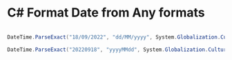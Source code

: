 # C# Format Date from Any formats


```c#

DateTime.ParseExact("18/09/2022", "dd/MM/yyyy", System.Globalization.CultureInfo.InvariantCulture).ToString("yyyy-MM-dd");

DateTime.ParseExact("20220918", "yyyyMMdd", System.Globalization.CultureInfo.InvariantCulture).ToString("yyyy-MM-dd");
```